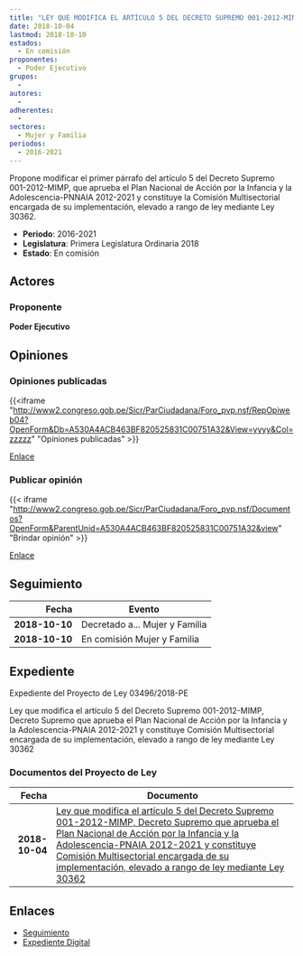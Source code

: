 ```yaml
---
title: "LEY QUE MODIFICA EL ARTÍCULO 5 DEL DECRETO SUPREMO 001-2012-MIMP, DECRETO SUPREMO QUE APRUEBA EL 'PLAN NACIONAL DE ACCIÓN POR LA INFANCIA Y LA ADOLESCENCIA-PNIA 2012-2021 Y CONSTITUYE COMISIÓN MULTISECTORIAL ENCARGADA DE SU IMPLEMENTACIÓN, ELEVADO A RANGO DE LEY MEDIANTE LEY 30362"
date: 2018-10-04
lastmod: 2018-10-10
estados: 
  - En comisión
proponentes: 
  - Poder Ejecutivo
grupos: 
  - 
autores: 
  - 
adherentes: 
  - 
sectores: 
  - Mujer y Familia
periodos: 
  - 2016-2021
---
```


Propone modificar el primer párrafo del artículo 5 del Decreto Supremo 001-2012-MIMP, que aprueba el Plan Nacional de Acción por la Infancia y la Adolescencia-PNNAIA 2012-2021 y constituye la Comisión Multisectorial encargada de su implementación, elevado a rango de ley mediante Ley 30362.

- **Periodo**: 2016-2021
- **Legislatura**: Primera Legislatura Ordinaria 2018
- **Estado**: En comisión

## Actores

### Proponente

**Poder Ejecutivo**


## Opiniones

### Opiniones publicadas

{{<iframe "http://www2.congreso.gob.pe/Sicr/ParCiudadana/Foro_pvp.nsf/RepOpiweb04?OpenForm&Db=A530A4ACB463BF820525831C00751A32&View=yyyy&Col=zzzzz" "Opiniones publicadas" >}}

[Enlace](http://www2.congreso.gob.pe/Sicr/ParCiudadana/Foro_pvp.nsf/RepOpiweb04?OpenForm&Db=A530A4ACB463BF820525831C00751A32&View=yyyy&Col=zzzzz)
### Publicar opinión

{{< iframe "http://www2.congreso.gob.pe/Sicr/ParCiudadana/Foro_pvp.nsf/Documentos?OpenForm&ParentUnid=A530A4ACB463BF820525831C00751A32&view" "Brindar opinión" >}}

[Enlace](http://www2.congreso.gob.pe/Sicr/ParCiudadana/Foro_pvp.nsf/Documentos?OpenForm&ParentUnid=A530A4ACB463BF820525831C00751A32&view)

## Seguimiento

| Fecha | Evento |
|------:|--------|
| **2018-10-10** | Decretado a... Mujer y Familia|
| **2018-10-10** | En comisión Mujer y Familia|


## Expediente

Expediente del Proyecto de Ley 03496/2018-PE

Ley que modifica el artículo 5 del Decreto Supremo 001-2012-MIMP, Decreto Supremo que aprueba el Plan Nacional de Acción por la Infancia y la Adolescencia-PNAIA 2012-2021 y constituye Comisión Multisectorial encargada de su implementación, elevado a rango de ley mediante Ley 30362


### Documentos del Proyecto de Ley

| Fecha | Documento |
|------:|--------|
| **2018-10-04** | [Ley que modifica el artículo 5 del Decreto Supremo 001-2012-MIMP, Decreto Supremo que aprueba el Plan Nacional de Acción por la Infancia y la Adolescencia-PNAIA 2012-2021 y constituye Comisión Multisectorial encargada de su implementación, elevado a rango de ley mediante Ley 30362](http://www.leyes.congreso.gob.pe/Documentos/2016_2021/Proyectos_de_Ley_y_de_Resoluciones_Legislativas/PL0349620181004.pdf) |

## Enlaces 

- [Seguimiento](http://www2.congreso.gob.pehttp://www2.congreso.gob.pe/Sicr/TraDocEstProc/CLProLey2016.nsf/f7fff46988ca05b1052578e100829cc7/b3b60dc37310c1460525831c007390d3?OpenDocument)
- [Expediente Digital](http://www2.congreso.gob.pehttp://www2.congreso.gob.pe/Sicr/TraDocEstProc/CLProLey2016.nsf/f7fff46988ca05b1052578e100829cc7/b3b60dc37310c1460525831c007390d3?OpenDocument&Click=05257FB7005EB655.eb71d0cf91d8294e05256cdf006b5706/$Body/0.1C6C)
